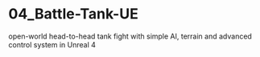 # 04_Battle-Tank-UE
open-world head-to-head tank fight with simple AI, terrain and advanced control system in Unreal 4
